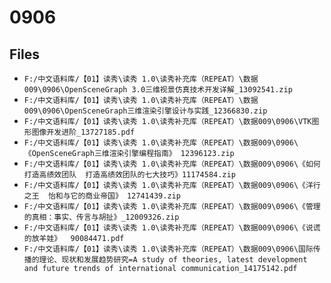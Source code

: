 # 0906

## Files

- `F:/中文语料库/【01】读秀\读秀 1.0\读秀补充库（REPEAT）\数据009\0906\OpenSceneGraph 3.0三维视景仿真技术开发详解_13092541.zip`
- `F:/中文语料库/【01】读秀\读秀 1.0\读秀补充库（REPEAT）\数据009\0906\OpenSceneGraph三维渲染引擎设计与实践_12366830.zip`
- `F:/中文语料库/【01】读秀\读秀 1.0\读秀补充库（REPEAT）\数据009\0906\VTK图形图像开发进阶_13727185.pdf`
- `F:/中文语料库/【01】读秀\读秀 1.0\读秀补充库（REPEAT）\数据009\0906\《OpenSceneGraph三维渲染引擎编程指南》 12396123.zip`
- `F:/中文语料库/【01】读秀\读秀 1.0\读秀补充库（REPEAT）\数据009\0906\《如何打造高绩效团队  打造高绩效团队的七大技巧》11174584.zip`
- `F:/中文语料库/【01】读秀\读秀 1.0\读秀补充库（REPEAT）\数据009\0906\《洋行之王  怡和与它的商业帝国》 12741439.zip`
- `F:/中文语料库/【01】读秀\读秀 1.0\读秀补充库（REPEAT）\数据009\0906\《管理的真相：事实、传言与胡扯》_12009326.zip`
- `F:/中文语料库/【01】读秀\读秀 1.0\读秀补充库（REPEAT）\数据009\0906\《说谎的放羊娃》  90084471.pdf`
- `F:/中文语料库/【01】读秀\读秀 1.0\读秀补充库（REPEAT）\数据009\0906\国际传播的理论、现状和发展趋势研究=A study of theories, latest development and future trends of international communication_14175142.pdf`
